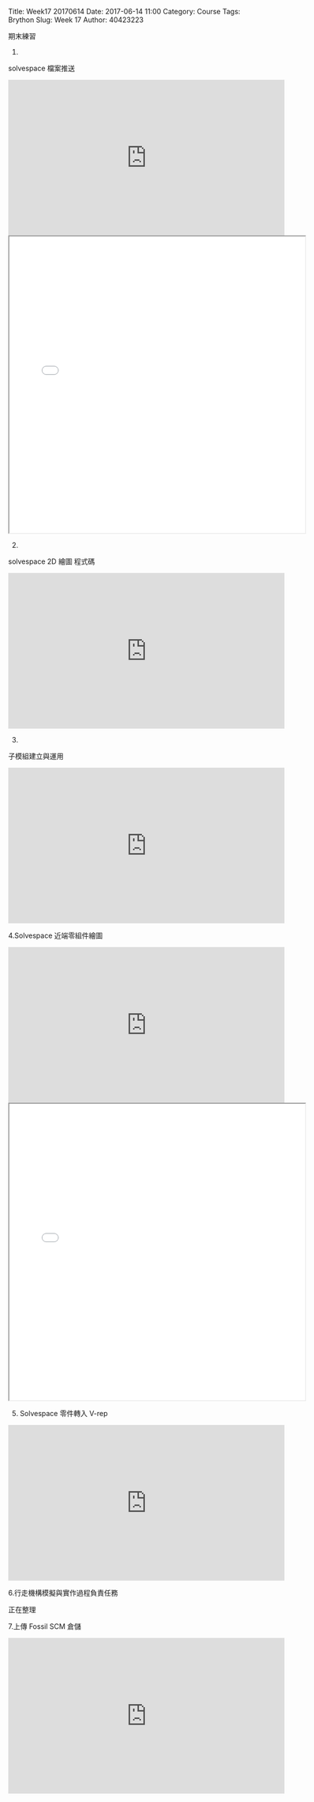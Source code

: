 Title: Week17 20170614 
Date: 2017-06-14 11:00
Category: Course
Tags: Brython
Slug: Week 17
Author: 40423223

期末練習

<!-- PELICAN_END_SUMMARY -->

1.
solvespace 檔案推送

<iframe width="560" height="315" src="https://www.youtube.com/embed/iQnTWvw9fAc" frameborder="0" allowfullscreen></iframe>

<iframe src="./../data/w17/40423223.html"width="600"height="600"></iframe>

2.
solvespace 2D 繪圖 程式碼

<iframe width="560" height="315" src="https://www.youtube.com/embed/bgXRNxkYpD0" frameborder="0" allowfullscreen></iframe>

<!-- 導入 Brython 標準程式庫 -->
 <script src="../data/Brython-3.3.1/brython.js"></script>
<script src="../data/Brython-3.3.1/brython_stdlib.js"></script>
 
<!-- 啟動 Brython -->
<script>
window.onload=function(){
// 設定 data/py 為共用程式路徑
brython({debug:1, pythonpath:['./../data/py']});
}
</script>

<!-- 以下實際利用  Brython 繪圖-->
<canvas id="onegear2" width="800" height="600"></canvas>
<div id="onegear_div" width="800" height="20"></div>

<script type="text/python3">
from browser import document as doc
import math
# deg 為角度轉為徑度的轉換因子
deg = math.pi/180.
# 定義 Spur 類別
class Spur(object):
    def __init__(self, ctx):
        self.ctx = ctx
 
# 設定畫線參數 
    def create_line(self, x1, y1, x2, y2, width=3, fill="#54fff6"):
        self.ctx.beginPath()
        self.ctx.lineWidth = width
        self.ctx.moveTo(x1, y1)
        self.ctx.lineTo(x2, y2)
        self.ctx.strokeStyle = fill
        self.ctx.stroke()
    def create_line2(self, x1, y1, x2, y2, width=3, fill="#54ff5f"):
        self.ctx.beginPath()
        self.ctx.lineWidth = width
        self.ctx.moveTo(x1, y1)
        self.ctx.lineTo(x2, y2)
        self.ctx.strokeStyle = fill
        self.ctx.stroke()
    def create_line3(self, x1, y1, x2, y2, width=3, fill="#f354ff"):
        self.ctx.beginPath()
        self.ctx.lineWidth = width
        self.ctx.moveTo(x1, y1)
        self.ctx.lineTo(x2, y2)
        self.ctx.strokeStyle = fill
        self.ctx.stroke()
        

    def Gear(self, midx, midy, rp, n=20, pa=20, color="black"):
        
        rp = 250
        imax = 15
        m=2*rp/n
        a=m
        d=1.25*m
        ra=rp+a

       
        # self.create_line(起點X, 起點Y, 終點X, 終點Y)
        self.create_line2(413.3048144374, 177.2479966577, 290.7895389317, 388.5956281791)
        self.create_line3(413.3048144374, 177.2479966577, 511.1693764644, 347.3719332885)
        self.create_line2(227.6504481759, 387.8209664272, 346.5192837924, 389.2793836984)
        self.create_line3(227.6504481759, 387.8209664272, 284.1356468731, 456.3670007375)
        self.create_line2(284.1356468731, 456.3670007375, 346.5192837924,389.2793836984)
        self.create_line3(427.9934803377, 380.2213155970, 575.0433682823, 322.1456204442)
        self.create_line2(575.0433682823, 322.1456204442, 520.3793963799,404.4149916970)
        self.create_line3(520.3793963799,404.4149916970, 427.9934803377, 380.2213155970)
        self.create_line2(226.2012780153,497.9557157416, 591.7048592847, 405.9036159059)
        self.create_line3(226.2012780153,497.9557157416, 589.5113097233 , 497.9557157416)
       
    

        if rd>rb:
            dr = (ra-rd)/imax
        else:
            dr=(ra-rb)/imax
        sigma=math.pi/(2*n)+math.tan(pa*deg)-pa*deg
        for j in range(-9, 10, +1):
            ang=-2.*j*math.pi/n+sigma
            ang2=2.*j*math.pi/n+sigma
            lxd=midx+rd*math.sin(ang2-2.*math.pi/n)
            lyd=midy-rd*math.cos(ang2-2.*math.pi/n)
            for i in range(imax+1):
                if rd>rb:
                    r=rd+i*dr
                else:
                    r=rb+i*dr
                theta=math.sqrt((r*r)/(rb*rb)-1.)
                alpha=theta-math.atan(theta)
                xpt=r*math.sin(alpha-ang)
                ypt=r*math.cos(alpha-ang)
                xd=rd*math.sin(-ang)
                yd=rd*math.cos(-ang)
                if(i==0):
                    last_x = midx+xd
                    last_y = midy-yd
            self.create_line((lxd),(lyd),(midx+xd),(midy-yd),fill=color)
            for i in range(imax+1):
                if rd>rb:
                    r=rd+i*dr
                else:
                    r=rb+i*dr
                theta=math.sqrt((r*r)/(rb*rb)-1.)
                alpha=theta-math.atan(theta)
                xpt=r*math.sin(ang2-alpha)
                ypt=r*math.cos(ang2-alpha)
                xd=rd*math.sin(ang2)
                yd=rd*math.cos(ang2)
                if(i==0):
                    last_x = midx+xd
                    last_y = midy-yd
                self.create_line((midx+xpt),(midy-ypt),(last_x),(last_y),fill=color)   
                if(i==imax):
                    rfx=midx+xpt
                    rfy=midy-ypt
                last_x = midx+xpt
                last_y = midy-ypt
            self.create_line(lfx,lfy,rfx,rfy,fill=color)
canvas = doc['onegear2']
ctx = canvas.getContext("2d")
x = (canvas.width)/2
y = (canvas.height)/2
r = 0.8*(canvas.height/2)
# 齒數
n = 36
# 壓力角
pa = 20
Spur(ctx).Gear(x, y, r, n, pa, "blue")
</script>




3.
子模組建立與運用

<iframe width="560" height="315" src="https://www.youtube.com/embed/Jpw_npHxvRY" frameborder="0" allowfullscreen></iframe>

4.Solvespace 近端零組件繪圖

<iframe width="560" height="315" src="https://www.youtube.com/embed/leaxPwJajws" frameborder="0" allowfullscreen></iframe>

<iframe src="./../data/w17/tow lag.html"width="600"height="600"></iframe>

5. Solvespace 零件轉入 V-rep

<iframe width="560" height="315" src="https://www.youtube.com/embed/kVrZna1zOi8" frameborder="0" allowfullscreen></iframe>

6.行走機構模擬與實作過程負責任務

正在整理

7.上傳 Fossil SCM 倉儲

<iframe width="560" height="315" src="https://www.youtube.com/embed/21z89AD8ugo" frameborder="0" allowfullscreen></iframe>










